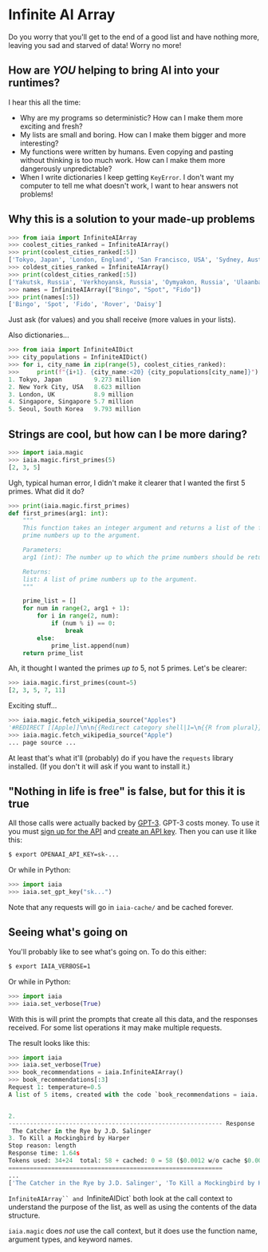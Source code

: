 # Infinite AI Array

Do you worry that you'll get to the end of a good list and have nothing more, leaving you sad and starved of data! Worry no more!

## How are _YOU_ helping to bring AI into your runtimes?

I hear this all the time:

-   Why are my programs so deterministic? How can I make them more exciting and fresh?
-   My lists are small and boring. How can I make them bigger and more interesting?
-   My functions were written by humans. Even copying and pasting without thinking is too much work. How can I make them more dangerously unpredictable?
-   When I write dictionaries I keep getting `KeyError`. I don't want my computer to tell me what doesn't work, I want to hear answers not problems!

## Why this is a solution to your made-up problems

```python
>>> from iaia import InfiniteAIArray
>>> coolest_cities_ranked = InfiniteAIArray()
>>> print(coolest_cities_ranked[:5])
['Tokyo, Japan', 'London, England', 'San Francisco, USA', 'Sydney, Australia', 'Barcelona, Spain']
>>> coldest_cities_ranked = InfiniteAIArray()
>>> print(coldest_cities_ranked[:5])
['Yakutsk, Russia', 'Verkhoyansk, Russia', 'Oymyakon, Russia', 'Ulaanbaatar, Mongolia', 'Yellowknife, Canada']
>>> names = InfiniteAIArray(["Bingo", "Spot", "Fido"])
>>> print(names[:5])
['Bingo', 'Spot', 'Fido', 'Rover', 'Daisy']
```

Just ask (for values) and you shall receive (more values in your lists).

Also dictionaries...

```python
>>> from iaia import InfiniteAIDict
>>> city_populations = InfiniteAIDict()
>>> for i, city_name in zip(range(5), coolest_cities_ranked):
>>>     print(f"{i+1}. {city_name:<20} {city_populations[city_name]}")
1. Tokyo, Japan         9.273 million
2. New York City, USA   8.623 million
3. London, UK           8.9 million
4. Singapore, Singapore 5.7 million
5. Seoul, South Korea   9.793 million
```

## Strings are cool, but how can I be more daring?

```python
>>> import iaia.magic
>>> iaia.magic.first_primes(5)
[2, 3, 5]
```

Ugh, typical human error, I didn't make it clearer that I wanted the first 5 primes. What did it do?

```python
>>> print(iaia.magic.first_primes)
def first_primes(arg1: int):
    """
    This function takes an integer argument and returns a list of the first
    prime numbers up to the argument.

    Parameters:
    arg1 (int): The number up to which the prime numbers should be returned.

    Returns:
    list: A list of prime numbers up to the argument.
    """

    prime_list = []
    for num in range(2, arg1 + 1):
        for i in range(2, num):
            if (num % i) == 0:
                break
        else:
            prime_list.append(num)
    return prime_list
```

Ah, it thought I wanted the primes _up to_ 5, not 5 primes. Let's be clearer:

```python
>>> iaia.magic.first_primes(count=5)
[2, 3, 5, 7, 11]
```

Exciting stuff...

```python
>>> iaia.magic.fetch_wikipedia_source("Apples")
'#REDIRECT [[Apple]]\n\n{{Redirect category shell|1=\n{{R from plural}}\n}}'
>>> iaia.magic.fetch_wikipedia_source("Apple")
... page source ...
```

At least that's what it'll (probably) do if you have the `requests` library installed. (If you don't it will ask if you want to install it.)

## "Nothing in life is free" is false, but for this it is true

All those calls were actually backed by [GPT-3](https://en.wikipedia.org/wiki/GPT-3). GPT-3 costs money. To use it you must [sign up for the API](https://openai.com/api/) and [create an API key](https://beta.openai.com/account/api-keys). Then you can use it like this:

```sh
$ export OPENAAI_API_KEY=sk-...
```

Or while in Python:

```python
>>> import iaia
>>> iaia.set_gpt_key("sk...")
```

Note that any requests will go in `iaia-cache/` and be cached forever.

## Seeing what's going on

You'll probably like to see what's going on. To do this either:

```sh
$ export IAIA_VERBOSE=1
```

Or while in Python:

```python
>>> import iaia
>>> iaia.set_verbose(True)
```

With this is will print the prompts that create all this data, and the responses received. For some list operations it may make multiple requests.

The result looks like this:

```python
>>> import iaia
>>> iaia.set_verbose(True)
>>> book_recommendations = iaia.InfiniteAIArray()
>>> book_recommendations[:3]
Request 1: temperature=0.5
A list of 5 items, created with the code `book_recommendations = iaia. ...# book_recommendations`:


2.
------------------------------------------------------------ Response
 The Catcher in the Rye by J.D. Salinger
3. To Kill a Mockingbird by Harper
Stop reason: length
Response time: 1.64s
Tokens used: 34+24  total: 58 + cached: 0 = 58 ($0.0012 w/o cache $0.0012)
============================================================
...
['The Catcher in the Rye by J.D. Salinger', 'To Kill a Mockingbird by Harper Lee', '1984 by George Orwell']
```

` InfiniteAIArray`` and  `InfiniteAIDict` both look at the call context to understand the purpose of the list, as well as using the contents of the data structure.

`iaia.magic` does _not_ use the call context, but it does use the function name, argument types, and keyword names.
